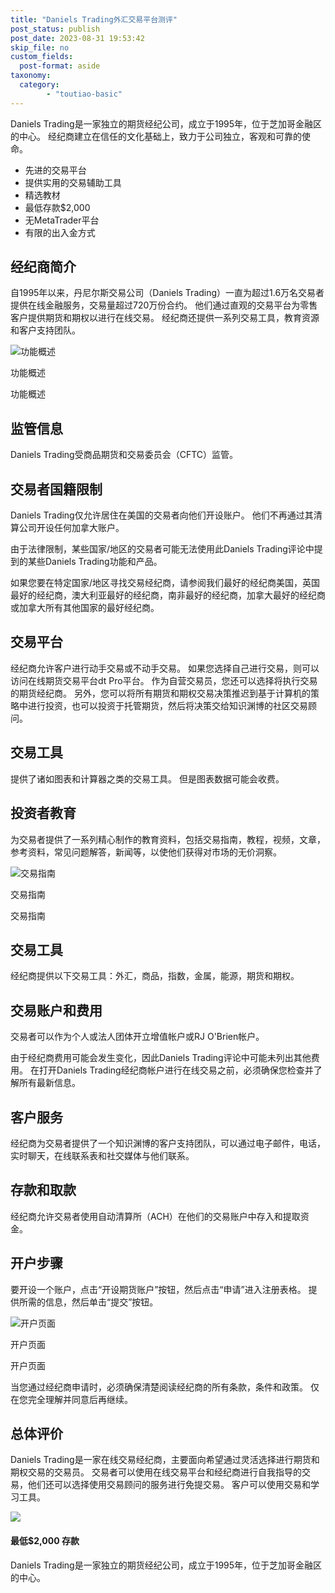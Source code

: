 ```yaml
---
title: "Daniels Trading外汇交易平台测评"
post_status: publish
post_date: 2023-08-31 19:53:42
skip_file: no
custom_fields: 
  post-format: aside
taxonomy:
  category:
        - "toutiao-basic"
---
```


Daniels Trading是一家独立的期货经纪公司，成立于1995年，位于芝加哥金融区的中心。 经纪商建立在信任的文化基础上，致力于公司独立，客观和可靠的使命。

- 先进的交易平台
- 提供实用的交易辅助工具
- 精选教材
- 最低存款$2,000
- 无MetaTrader平台
- 有限的出入金方式

## 经纪商简介

自1995年以来，丹尼尔斯交易公司（Daniels Trading）一直为超过1.6万名交易者提供在线金融服务，交易量超过720万份合约。 他们通过直观的交易平台为零售客户提供期货和期权以进行在线交易。 经纪商还提供一系列交易工具，教育资源和客户支持团队。

![功能概述](https://cdn.fendou.la/funstoutiao/2020/11/Daniels-Trading-Review-Features-Overview-1024x565.jpg "功能概述")

功能概述

功能概述

## 监管信息

Daniels Trading受商品期货和交易委员会（CFTC）监管。

## 交易者国籍限制

Daniels Trading仅允许居住在美国的交易者向他们开设账户。 他们不再通过其清算公司开设任何加拿大账户。

由于法律限制，某些国家/地区的交易者可能无法使用此Daniels Trading评论中提到的某些Daniels Trading功能和产品。

如果您要在特定国家/地区寻找交易经纪商，请参阅我们最好的经纪商美国，英国最好的经纪商，澳大利亚最好的经纪商，南非最好的经纪商，加拿大最好的经纪商或加拿大所有其他国家的最好经纪商。

## 交易平台

经纪商允许客户进行动手交易或不动手交易。 如果您选择自己进行交易，则可以访问在线期货交易平台dt Pro平台。 作为自营交易员，您还可以选择将执行交易的期货经纪商。 另外，您可以将所有期货和期权交易决策推迟到基于计算机的策略中进行投资，也可以投资于托管期货，然后将决策交给知识渊博的社区交易顾问。

## 交易工具

提供了诸如图表和计算器之类的交易工具。 但是图表数据可能会收费。

## 投资者教育

为交易者提供了一系列精心制作的教育资料，包括交易指南，教程，视频，文章，参考资料，常见问题解答，新闻等，以使他们获得对市场的无价洞察。

![交易指南](https://cdn.fendou.la/funstoutiao/2020/11/Daniels-Trading-Review-Guides-1024x365.jpg "交易指南")

交易指南

交易指南

## 交易工具

经纪商提供以下交易工具：外汇，商品，指数，金属，能源，期货和期权。

## 交易账户和费用

交易者可以作为个人或法人团体开立增值帐户或RJ O'Brien帐户。

由于经纪商费用可能会发生变化，因此Daniels Trading评论中可能未列出其他费用。 在打开Daniels Trading经纪商帐户进行在线交易之前，必须确保您检查并了解所有最新信息。

## 客户服务

经纪商为交易者提供了一个知识渊博的客户支持团队，可以通过电子邮件，电话，实时聊天，在线联系表和社交媒体与他们联系。

## 存款和取款

经纪商允许交易者使用自动清算所（ACH）在他们的交易账户中存入和提取资金。

## 开户步骤

要开设一个账户，点击“开设期货账户”按钮，然后点击“申请”进入注册表格。 提供所需的信息，然后单击“提交”按钮。

![开户页面](https://cdn.fendou.la/funstoutiao/2020/11/Daniels-Trading-Review-Account-Opening-Page.png "开户页面")

开户页面

开户页面

当您通过经纪商申请时，必须确保清楚阅读经纪商的所有条款，条件和政策。 仅在您完全理解并同意后再继续。

## 总体评价

Daniels Trading是一家在线交易经纪商，主要面向希望通过灵活选择进行期货和期权交易的交易员。 交易者可以使用在线交易平台和经纪商进行自我指导的交易，他们还可以选择使用交易顾问的服务进行免提交易。 客户可以使用交易和学习工具。

![](https://cdn.fendou.la/funstoutiao/2020/11/Daniels-Trading-Logo.png)

#### **最低$2,000** 存款

Daniels Trading是一家独立的期货经纪公司，成立于1995年，位于芝加哥金融区的中心。
